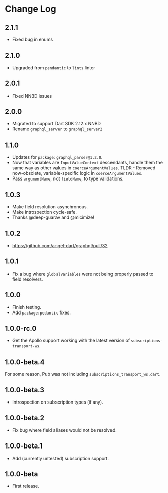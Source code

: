 # Change Log

## 2.1.1

* Fixed bug in enums

## 2.1.0

* Upgraded from `pendantic` to `lints` linter

## 2.0.1

* Fixed NNBD issues

## 2.0.0

* Migrated to support Dart SDK 2.12.x NNBD
* Rename `graphql_server` to `graphql_server2`

## 1.1.0

* Updates for `package:graphql_parser@1.2.0`.
* Now that variables are `InputValueContext` descendants, handle them the
same way as other values in `coerceArgumentValues`. TLDR - Removed
now-obsolete, variable-specific logic in `coerceArgumentValues`.
* Pass `argumentName`, not `fieldName`, to type validations.

## 1.0.3

* Make field resolution asynchronous.
* Make introspection cycle-safe.
* Thanks @deep-guarav and @micimize!

## 1.0.2

* <https://github.com/angel-dart/graphql/pull/32>

## 1.0.1

* Fix a bug where `globalVariables` were not being properly passed
to field resolvers.

## 1.0.0

* Finish testing.
* Add `package:pedantic` fixes.

## 1.0.0-rc.0

* Get the Apollo support working with the latest version of `subscriptions-transport-ws`.

## 1.0.0-beta.4

For some reason, Pub was not including `subscriptions_transport_ws.dart`.

## 1.0.0-beta.3

* Introspection on subscription types (if any).

## 1.0.0-beta.2

* Fix bug where field aliases would not be resolved.

## 1.0.0-beta.1

* Add (currently untested) subscription support.

## 1.0.0-beta

* First release.
